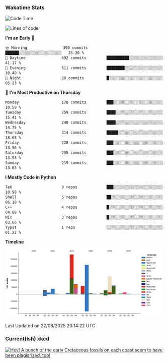 ### Wakatime Stats
<!--START_SECTION:waka-->
![Code Time](http://img.shields.io/badge/Code%20Time-3%2C358%20hrs%2029%20mins-blue)

![Lines of code](https://img.shields.io/badge/From%20Hello%20World%20I%27ve%20Written-957.4%20thousand%20lines%20of%20code-blue)

**I'm an Early 🐤** 

```text
🌞 Morning                390 commits         ██████░░░░░░░░░░░░░░░░░░░   23.20 % 
🌆 Daytime                692 commits         ██████████░░░░░░░░░░░░░░░   41.17 % 
🌃 Evening                511 commits         ████████░░░░░░░░░░░░░░░░░   30.40 % 
🌙 Night                  88 commits          █░░░░░░░░░░░░░░░░░░░░░░░░   05.23 % 
```
📅 **I'm Most Productive on Thursday** 

```text
Monday                   178 commits         ███░░░░░░░░░░░░░░░░░░░░░░   10.59 % 
Tuesday                  259 commits         ████░░░░░░░░░░░░░░░░░░░░░   15.41 % 
Wednesday                248 commits         ████░░░░░░░░░░░░░░░░░░░░░   14.75 % 
Thursday                 314 commits         █████░░░░░░░░░░░░░░░░░░░░   18.68 % 
Friday                   228 commits         ███░░░░░░░░░░░░░░░░░░░░░░   13.56 % 
Saturday                 235 commits         ███░░░░░░░░░░░░░░░░░░░░░░   13.98 % 
Sunday                   219 commits         ███░░░░░░░░░░░░░░░░░░░░░░   13.03 % 
```


**I Mostly Code in Python** 

```text
TeX                      9 repos             ███░░░░░░░░░░░░░░░░░░░░░░   10.98 % 
Shell                    5 repos             ██░░░░░░░░░░░░░░░░░░░░░░░   06.10 % 
C++                      4 repos             █░░░░░░░░░░░░░░░░░░░░░░░░   04.88 % 
Nix                      3 repos             █░░░░░░░░░░░░░░░░░░░░░░░░   03.66 % 
Typst                    1 repo              ░░░░░░░░░░░░░░░░░░░░░░░░░   01.22 % 
```



**Timeline**

![Lines of Code chart](https://raw.githubusercontent.com/joshuajeschek/joshuajeschek/main/assets/bar_graph.png)


 Last Updated on 22/08/2025 20:14:22 UTC
<!--END_SECTION:waka-->

### Current(ish) xkcd
<a id="xkcd-a" title="Hey! A bunch of the early Cretaceous fossils on each coast seem to have been plagiarized, too!" href="https://www.xkcd.com" target="_blank">
        <img align="center" id="xkcd-img" src="https://imgs.xkcd.com/comics/coastline_similarity.png" alt="Hey! A bunch of the early Cretaceous fossils on each coast seem to have been plagiarized, too!" height=300 />
</a>
